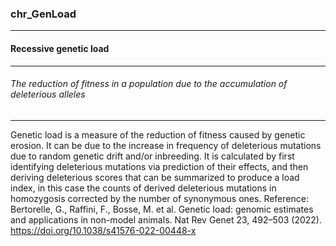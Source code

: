### chr_GenLoad



------
#### Recessive genetic load



------
###### The reduction of fitness in a population due to the accumulation of deleterious alleles



------
Genetic load is a measure of the reduction of fitness caused by genetic erosion. It can be due to the increase in frequency of deleterious mutations due to random genetic drift and/or inbreeding. It is calculated by first identifying deleterious mutations via prediction of their effects, and then deriving deleterious scores that can be summarized to produce a load index, in this case the counts of derived deleterious mutations in homozygosis corrected by the number of synonymous ones.  Reference: Bertorelle, G., Raffini, F., Bosse, M. et al. Genetic load: genomic estimates and applications in non-model animals. Nat Rev Genet 23, 492–503 (2022). https://doi.org/10.1038/s41576-022-00448-x